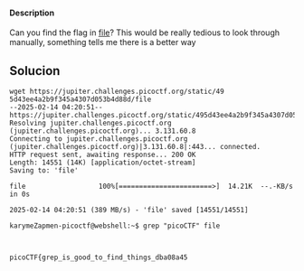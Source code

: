 
#### Description

Can you find the flag in [file](https://jupiter.challenges.picoctf.org/static/495d43ee4a2b9f345a4307d053b4d88d/file)? This would be really tedious to look through manually, something tells me there is a better way

## Solucion

```
wget https://jupiter.challenges.picoctf.org/static/49
5d43ee4a2b9f345a4307d053b4d88d/file
--2025-02-14 04:20:51--  https://jupiter.challenges.picoctf.org/static/495d43ee4a2b9f345a4307d053b4d88d/file
Resolving jupiter.challenges.picoctf.org (jupiter.challenges.picoctf.org)... 3.131.60.8
Connecting to jupiter.challenges.picoctf.org (jupiter.challenges.picoctf.org)|3.131.60.8|:443... connected.
HTTP request sent, awaiting response... 200 OK
Length: 14551 (14K) [application/octet-stream]
Saving to: 'file'

file                  100%[=======================>]  14.21K  --.-KB/s    in 0s      

2025-02-14 04:20:51 (389 MB/s) - 'file' saved [14551/14551]

karymeZapmen-picoctf@webshell:~$ grep "picoCTF" file



picoCTF{grep_is_good_to_find_things_dba08a45
```